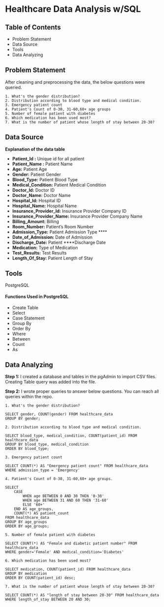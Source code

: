 
# Healthcare Data Analysis w/SQL

## Table of Contents

- Problem Statement
- Data Source
- Tools
- Data Analyzing

## Problem Statement

After cleaning and preprocessing the data, the below questions were queried.

```
1. What's the gender distribution?
2. Distribution according to blood type and medical condition.
3. Emergency patient count
4. Patient's Count of 0-30, 31-60,60+ age groups
5. Number of female patient with diabetes
6. Which medication has been used most?
7. What is the number of patient whose length of stay between 20-30?
```

## Data Source

**Explanation of the data table**

- **Patient_Id**  **:** Unique id for all patient
- **Patient_Name :** Patient Name
- **Age:** Patient Age
- **Gender:** Patient Gender
- **Blood_Type:** Patient Blood Type
- **Medical_Condition:** Patient Medical Condition
- **Doctor_Id:** Doctor ID
- **Doctor_Name:** Doctor Name
- **Hospital_Id:** Hospital ID
- **Hospital_Name:** Hospital Name
- **Insurance_Provider_Id:** Insurance Provider Company ID
- **Insurance_Provider_Name:** Insurance Provider Company Name
- **Billing_Amount:** Billing
- **Room_Number:** Patient’s Room Number
- **Admission_Type:** Patient Admission Type ****
- **Date_of_Admission:** Date of Admission
- **Discharge_Date:** Patient ****Discharge Date
- **Medication:** Type of Medication
- **Test_Results:** Test Results
- **Length_Of_Stay:** Patient Length of Stay

## **Tools**

PostgreSQL

#### Functions Used in PostgreSQL

- Create Table
- Select
- Case Statement
- Group By
- Order By
- Where
- Between
- Count
- As

## Data Analyzing

**Step 1:** I created a database and tables in the pgAdmin to import CSV files. Creating Table query was added into the file.

**Step 2:** I wrote proper queries to answer below questions. You can reach all queries within the repo.

```
1. What's the gender distribution?

SELECT gender, COUNT(gender) FROM healthcare_data
GROUP BY gender;

2. Distribution according to blood type and medical condition.

SELECT blood_type, medical_condition, COUNT(patient_id) FROM healthcare_data
GROUP BY blood_type, medical_condition
ORDER BY blood_type;

3. Emergency patient count

SELECT COUNT(*) AS "Emergency patient count" FROM healthcare_data
WHERE admission_type = 'Emergency'

4. Patient's Count of 0-30, 31-60,60+ age groups.

SELECT 
	CASE
		WHEN age BETWEEN 0 AND 30 THEN '0-30'
		WHEN age BETWEEN 31 AND 60 THEN '31-60'
		ELSE '60+'
	END AS age_groups,
	COUNT(*) AS patient_count
FROM healthcare_data
GROUP BY age_groups
ORDER BY age_groups;

5. Number of female patient with diabetes

SELECT COUNT(*) AS "Female and diabetic patient number" FROM healthcare_data
WHERE gender='Female' AND medical_condition='Diabetes'

6. Which medication has been used most?

SELECT medication, COUNT(patient_id) FROM healthcare_data
GROUP BY medication
ORDER BY COUNT(patient_id) desc;

7. What is the number of patient whose length of stay between 20-30?

SELECT COUNT(*) AS "length of stay between 20-30" FROM healthcare_data
WHERE length_of_stay BETWEEN 20 AND 30;
```

